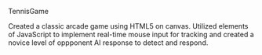 TennisGame

Created a classic arcade game using HTML5 on canvas. Utilized elements of JavaScript to implement real-time mouse input for tracking and created a novice level of oppponent AI response to detect and respond.
